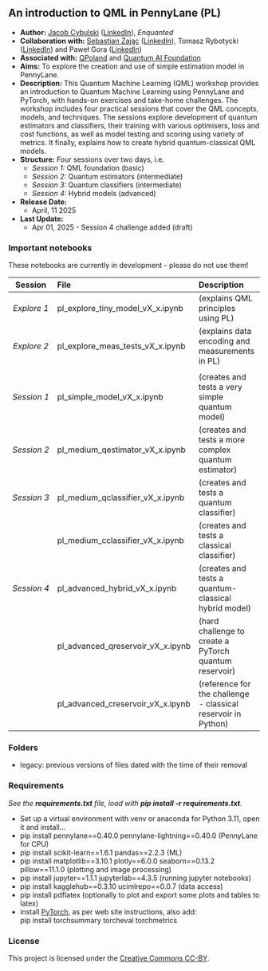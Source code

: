 ## An introduction to QML in PennyLane (PL)
- **Author:** [Jacob Cybulski](https://jacobcybulski.com/) ([LinkedIn](https://www.linkedin.com/in/jacobcybulski/)), *Enquanted*
- **Collaboration with:**
      [Sebastian Zając](https://sebastianzajac.pl/) ([LinkedIn](https://www.linkedin.com/in/sebastianzajac/)),
      Tomasz Rybotycki ([LinkedIn](https://www.linkedin.com/in/tomasz-rybotycki-01192582/)) and
      Paweł Gora ([LinkedIn](https://www.linkedin.com/in/pawelgora/))
- **Associated with:** [QPoland](https://qworld.net/qpoland/) and [Quantum AI Foundation](https://www.qaif.org/)
- **Aims:** To explore the creation and use of simple estimation model in PennyLane.
- **Description:** This Quantum Machine Learning (QML) workshop provides an introduction to Quantum Machine Learning using PennyLane and PyTorch, with hands-on exercises and take-home challenges. The workshop includes four practical sessions that cover the QML concepts, models, and techniques. The sessions explore development of quantum estimators and classifiers, their training with various optimisers, loss and cost functions, as well as model testing and scoring using variety of metrics. It finally, explains how to create hybrid quantum-classical QML models.
- **Structure:** Four sessions over two days, i.e.
  - *Session 1:* QML foundation (basic)
  - *Session 2:* Quantum estimators (intermediate)
  - *Session 3:* Quantum classifiers (intermediate)
  - *Session 4:* Hybrid models (advanced)
- **Release Date:**
  - April, 11 2025
- **Last Update:**
  - Apr 01, 2025 - Session 4 challenge added (draft)

### Important notebooks

<!--You can play with these notebooks, enjoy!-->
These notebooks are currently in development - please do not use them!

| Session | File | Description |
| :-: | :- | :- |
| *Explore&nbsp;1* | pl_explore_tiny_model_vX_x.ipynb | (explains QML principles using PL) |
| *Explore&nbsp;2* | pl_explore_meas_tests_vX_x.ipynb | (explains data encoding and measurements in PL) |
|  |  |  |
| *Session&nbsp;1* | pl_simple_model_vX_x.ipynb | (creates and tests a very simple quantum model) |
| *Session&nbsp;2* | pl_medium_qestimator_vX_x.ipynb | (creates and tests a more complex quantum estimator) |
| *Session&nbsp;3* | pl_medium_qclassifier_vX_x.ipynb | (creates and tests a quantum classifier) |
|  | pl_medium_cclassifier_vX_x.ipynb | (creates and tests a classical classifier) |
| *Session&nbsp;4* | pl_advanced_hybrid_vX_x.ipynb | (creates and tests a quantum-classical hybrid model) |
|  | pl_advanced_qreservoir_vX_x.ipynb | (hard challenge to create a PyTorch quantum reservoir) |
|  | pl_advanced_creservoir_vX_x.ipynb | (reference for the challenge - classical reservoir in Python) |

### Folders
- legacy: previous versions of files dated with the time of their removal
  
### Requirements
_See the **requirements.txt** file, load with **pip install -r requirements.txt**._
- Set up a virtual environment with venv or anaconda for Python 3.11, open it and install...
- pip install pennylane==0.40.0 pennylane-lightning==0.40.0 (PennyLane for CPU)
- pip install scikit-learn==1.6.1 pandas==2.2.3 (ML)
- pip install matplotlib==3.10.1 plotly==6.0.0 seaborn==0.13.2 pillow==11.1.0 (plotting and image processing)
- pip install jupyter==1.1.1 jupyterlab==4.3.5 (running jupyter notebooks)
- pip install kagglehub==0.3.10 ucimlrepo==0.0.7 (data access)
- pip install pdflatex (optionally to plot and export some plots and tables to latex)
- install [PyTorch](https://pytorch.org/get-started/locally/), as per web site instructions, also add:<br>
  pip install torchsummary torcheval torchmetrics

### License
This project is licensed under the [Creative Commons CC-BY](https://creativecommons.org/licenses/by/4.0/).